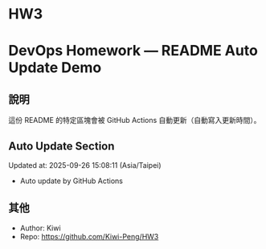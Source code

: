 # HW3
# DevOps Homework — README Auto Update Demo

## 說明
這份 README 的特定區塊會被 GitHub Actions 自動更新（自動寫入更新時間）。

## Auto Update Section
<!--START_SECTION:update-->
Updated at: 2025-09-26 15:08:11 (Asia/Taipei)

- Auto update by GitHub Actions
<!--END_SECTION:update-->

## 其他
- Author: Kiwi
- Repo: https://github.com/Kiwi-Peng/HW3
